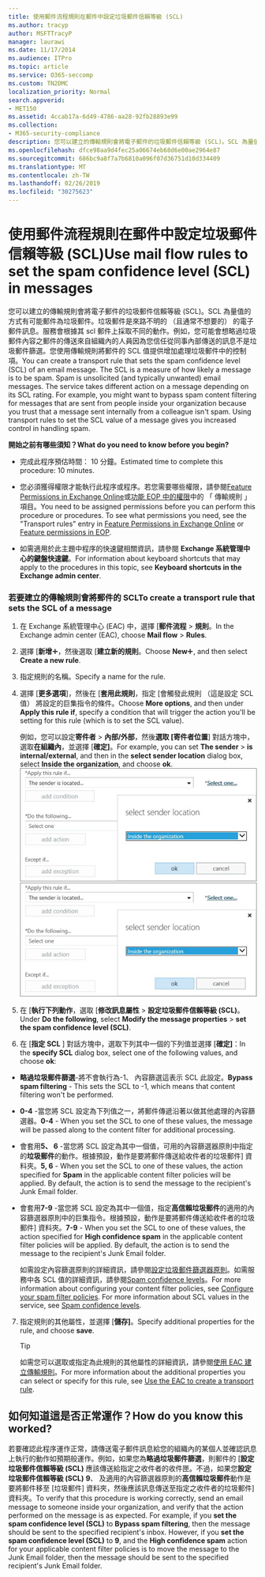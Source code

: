 ```yaml
---
title: 使用郵件流程規則在郵件中設定垃圾郵件信賴等級 (SCL)
ms.author: tracyp
author: MSFTTracyP
manager: laurawi
ms.date: 11/17/2014
ms.audience: ITPro
ms.topic: article
ms.service: O365-seccomp
ms.custom: TN2DMC
localization_priority: Normal
search.appverid:
- MET150
ms.assetid: 4ccab17a-6d49-4786-aa28-92fb28893e99
ms.collection:
- M365-security-compliance
description: 您可以建立的傳輸規則會將電子郵件的垃圾郵件信賴等級 (SCL)。SCL 為量值的方式有可能郵件為垃圾郵件。垃圾郵件是來路不明的 （且通常不想要的） 的電子郵件訊息。服務會根據其 scl 郵件上採取不同的動作。例如，您可能會想略過垃圾郵件內容之郵件的傳送來自組織內的人員因為您信任從同事內部傳送的訊息不是垃圾郵件篩選。您使用傳輸規則將郵件的 SCL 值提供增加處理垃圾郵件中的控制項。
ms.openlocfilehash: dfce98aa9d4fec25a06674eb68d6e00ae2964e87
ms.sourcegitcommit: 686bc9a8f7a7b6810a096f07d36751d10d334409
ms.translationtype: MT
ms.contentlocale: zh-TW
ms.lasthandoff: 02/26/2019
ms.locfileid: "30275623"
---
```

# <a name="use-mail-flow-rules-to-set-the-spam-confidence-level-scl-in-messages"></a><span data-ttu-id="34199-108">使用郵件流程規則在郵件中設定垃圾郵件信賴等級 (SCL)</span><span class="sxs-lookup"><span data-stu-id="34199-108">Use mail flow rules to set the spam confidence level (SCL) in messages</span></span>

<span data-ttu-id="34199-p102">您可以建立的傳輸規則會將電子郵件的垃圾郵件信賴等級 (SCL)。SCL 為量值的方式有可能郵件為垃圾郵件。垃圾郵件是來路不明的 （且通常不想要的） 的電子郵件訊息。服務會根據其 scl 郵件上採取不同的動作。例如，您可能會想略過垃圾郵件內容之郵件的傳送來自組織內的人員因為您信任從同事內部傳送的訊息不是垃圾郵件篩選。您使用傳輸規則將郵件的 SCL 值提供增加處理垃圾郵件中的控制項。</span><span class="sxs-lookup"><span data-stu-id="34199-p102">You can create a transport rule that sets the spam confidence level (SCL) of an email message. The SCL is a measure of how likely a message is to be spam. Spam is unsolicited (and typically unwanted) email messages. The service takes different action on a message depending on its SCL rating. For example, you might want to bypass spam content filtering for messages that are sent from people inside your organization because you trust that a message sent internally from a colleague isn't spam. Using transport rules to set the SCL value of a message gives you increased control in handling spam.</span></span> 
  
 <span data-ttu-id="34199-115">**開始之前有哪些須知？**</span><span class="sxs-lookup"><span data-stu-id="34199-115">**What do you need to know before you begin?**</span></span>
  
- <span data-ttu-id="34199-116">完成此程序預估時間： 10 分鐘。</span><span class="sxs-lookup"><span data-stu-id="34199-116">Estimated time to complete this procedure: 10 minutes.</span></span>
    
- <span data-ttu-id="34199-p103">您必須獲得權限才能執行此程序或程序。若您需要哪些權限，請參閱[Feature Permissions in Exchange Online](http://technet.microsoft.com/library/15073ce1-0917-403b-8839-02a2ebc96e16.aspx)或[功能 EOP 中的權限](eop/feature-permissions-in-eop.md)中的 「 傳輸規則 」 項目。</span><span class="sxs-lookup"><span data-stu-id="34199-p103">You need to be assigned permissions before you can perform this procedure or procedures. To see what permissions you need, see the "Transport rules" entry in [Feature Permissions in Exchange Online](http://technet.microsoft.com/library/15073ce1-0917-403b-8839-02a2ebc96e16.aspx) or [Feature permissions in EOP](eop/feature-permissions-in-eop.md).</span></span> 
    
- <span data-ttu-id="34199-119">如需適用於此主題中程序的快速鍵相關資訊，請參閱 **Exchange 系統管理中心的鍵盤快速鍵**。</span><span class="sxs-lookup"><span data-stu-id="34199-119">For information about keyboard shortcuts that may apply to the procedures in this topic, see **Keyboard shortcuts in the Exchange admin center**.</span></span>
    
### <a name="to-create-a-transport-rule-that-sets-the-scl-of-a-message"></a><span data-ttu-id="34199-120">若要建立的傳輸規則會將郵件的 SCL</span><span class="sxs-lookup"><span data-stu-id="34199-120">To create a transport rule that sets the SCL of a message</span></span>

1. <span data-ttu-id="34199-121">在 Exchange 系統管理中心 (EAC) 中，選擇 [**郵件流程** \> **規則**。</span><span class="sxs-lookup"><span data-stu-id="34199-121">In the Exchange admin center (EAC), choose **Mail flow** \> **Rules**.</span></span>
    
2. <span data-ttu-id="34199-122">選擇 [**新增**![新增圖示](media/ITPro-EAC-AddIcon.gif)，然後選取 [**建立新的規則**。</span><span class="sxs-lookup"><span data-stu-id="34199-122">Choose **New**![Add Icon](media/ITPro-EAC-AddIcon.gif), and then select **Create a new rule**.</span></span>
    
3. <span data-ttu-id="34199-123">指定規則的名稱。</span><span class="sxs-lookup"><span data-stu-id="34199-123">Specify a name for the rule.</span></span>
    
4. <span data-ttu-id="34199-124">選擇 [**更多選項**]，然後在 [**套用此規則**，指定 [會觸發此規則 （這是設定 SCL 值） 將設定的巨集指令的條件。</span><span class="sxs-lookup"><span data-stu-id="34199-124">Choose **More options**, and then under **Apply this rule if**, specify a condition that will trigger the action you'll be setting for this rule (which is to set the SCL value).</span></span>
    
    <span data-ttu-id="34199-125">例如，您可以設定**寄件者** \> **內部/外部**，然後**選取 [寄件者位置**] 對話方塊中，選取**在組織內**，並選擇 [**確定]**。</span><span class="sxs-lookup"><span data-stu-id="34199-125">For example, you can set **The sender** \> **is internal/external**, and then in the **select sender location** dialog box, select **Inside the organization**, and choose **ok**.</span></span><br/>
    <span data-ttu-id="34199-126">![選取寄件者位置](media/EOP-ETR-SetSCL-1.jpg)</span><span class="sxs-lookup"><span data-stu-id="34199-126">![Select sender location](media/EOP-ETR-SetSCL-1.jpg)</span></span>
  
5. <span data-ttu-id="34199-127">在 [**執行下列動作**，選取 [**修改訊息屬性** \> **設定垃圾郵件信賴等級 (SCL)**。</span><span class="sxs-lookup"><span data-stu-id="34199-127">Under **Do the following**, select **Modify the message properties** \> **set the spam confidence level (SCL)**.</span></span>
  
6. <span data-ttu-id="34199-128">在 [**指定 SCL** ] 對話方塊中，選取下列其中一個的下列值並選擇 [**確定]**：</span><span class="sxs-lookup"><span data-stu-id="34199-128">In the **specify SCL** dialog box, select one of the following values, and choose **ok**:</span></span>
    
  - <span data-ttu-id="34199-129">**略過垃圾郵件篩選**-將不會執行為-1、 內容篩選這表示 SCL 此設定。</span><span class="sxs-lookup"><span data-stu-id="34199-129">**Bypass spam filtering** - This sets the SCL to -1, which means that content filtering won't be performed.</span></span> 
    
  - <span data-ttu-id="34199-130">**0-4** -當您將 SCL 設定為下列值之一，將郵件傳遞沿著以做其他處理的內容篩選器。</span><span class="sxs-lookup"><span data-stu-id="34199-130">**0-4** - When you set the SCL to one of these values, the message will be passed along to the content filter for additional processing.</span></span> 
    
  - <span data-ttu-id="34199-p104">會套用**5、 6** -當您將 SCL 設定為其中一個值，可用的內容篩選器原則中指定的**垃圾郵件**的動作。根據預設，動作是要將郵件傳送給收件者的垃圾郵件] 資料夾。</span><span class="sxs-lookup"><span data-stu-id="34199-p104">**5, 6** - When you set the SCL to one of these values, the action specified for **Spam** in the applicable content filter policies will be applied. By default, the action is to send the message to the recipient's Junk Email folder.</span></span> 
    
  - <span data-ttu-id="34199-p105">會套用**7-9** -當您將 SCL 設定為其中一個值，指定**高信賴垃圾郵件**的適用的內容篩選器原則中的巨集指令。根據預設，動作是要將郵件傳送給收件者的垃圾郵件] 資料夾。</span><span class="sxs-lookup"><span data-stu-id="34199-p105">**7-9** - When you set the SCL to one of these values, the action specified for **High confidence spam** in the applicable content filter policies will be applied. By default, the action is to send the message to the recipient's Junk Email folder.</span></span> 
    
    <span data-ttu-id="34199-p106">如需設定內容篩選原則的詳細資訊，請參閱[設定垃圾郵件篩選器原則](configure-your-spam-filter-policies.md)。如需服務中各 SCL 值的詳細資訊，請參閱[Spam confidence levels](spam-confidence-levels.md)。</span><span class="sxs-lookup"><span data-stu-id="34199-p106">For more information about configuring your content filter policies, see [Configure your spam filter policies](configure-your-spam-filter-policies.md). For more information about SCL values in the service, see [Spam confidence levels](spam-confidence-levels.md).</span></span>
    
7. <span data-ttu-id="34199-137">指定規則的其他屬性，並選擇 [**儲存]**。</span><span class="sxs-lookup"><span data-stu-id="34199-137">Specify additional properties for the rule, and choose **save**.</span></span>
    
    > [!TIP]
    > <span data-ttu-id="34199-138">如需您可以選取或指定為此規則的其他屬性的詳細資訊，請參閱[使用 EAC 建立傳輸規則](http://technet.microsoft.com/library/e7a81372-b6d7-4d1f-bc9e-a845a7facac2.aspx#CreateEAC)。</span><span class="sxs-lookup"><span data-stu-id="34199-138">For more information about the additional properties you can select or specify for this rule, see [Use the EAC to create a transport rule](http://technet.microsoft.com/library/e7a81372-b6d7-4d1f-bc9e-a845a7facac2.aspx#CreateEAC).</span></span> 
  
## <a name="how-do-you-know-this-worked"></a><span data-ttu-id="34199-139">如何知道這是否正常運作？</span><span class="sxs-lookup"><span data-stu-id="34199-139">How do you know this worked?</span></span>

<span data-ttu-id="34199-p107">若要確認此程序運作正常，請傳送電子郵件訊息給您的組織內的某個人並確認訊息上執行的動作如預期般運作。例如，如果您為**略過垃圾郵件篩選**，則郵件的 [**設定垃圾郵件信賴等級 (SCL)** 應該傳送給指定之收件者的收件匣。不過，如果您**設定垃圾郵件信賴等級 (SCL)** **9**、 及適用的內容篩選器原則的**高信賴垃圾郵件**動作是要將郵件移至 [垃圾郵件] 資料夾，然後應該訊息傳送至指定之收件者的垃圾郵件] 資料夾。</span><span class="sxs-lookup"><span data-stu-id="34199-p107">To verify that this procedure is working correctly, send an email message to someone inside your organization, and verify that the action performed on the message is as expected. For example, if you **set the spam confidence level (SCL)** to **Bypass spam filtering**, then the message should be sent to the specified recipient's inbox. However, if you **set the spam confidence level (SCL)** to **9**, and the **High confidence spam** action for your applicable content filter policies is to move the message to the Junk Email folder, then the message should be sent to the specified recipient's Junk Email folder.</span></span> 
  

